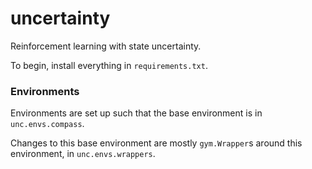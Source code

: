 # uncertainty
Reinforcement learning with state uncertainty.

To begin, install everything in `requirements.txt`.

### Environments

Environments are set up such that the base environment is in 
`unc.envs.compass`.

Changes to this base environment are mostly `gym.Wrapper`s around
this environment, in `unc.envs.wrappers`.
